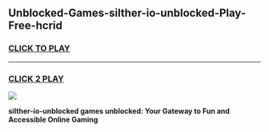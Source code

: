 
## Unblocked-Games-silther-io-unblocked-Play-Free-hcrid
<h3>
<a href="https://premium76.site?title=silther-io-unblocked&ref=12A">CLICK TO PLAY</a></h3>
<hr>

<h3>
<a href="https://premium76.site?title=silther-io-unblocked&ref=12A">CLICK 2 PLAY</a>
  
</h3>

<a href="https://premium76.site?title=silther-io-unblocked&ref=12A"><img src="https://clearcache.store/games.png"></a>


**silther-io-unblocked games unblocked: Your Gateway to Fun and Accessible Online Gaming**

